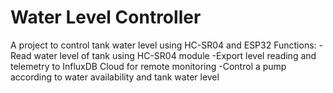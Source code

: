 # Water Level Controller
A project to control tank water level using HC-SR04 and ESP32
Functions:
-Read water level of tank using HC-SR04 module
-Export level reading and telemetry to InfluxDB Cloud for remote monitoring
-Control a pump according to water availability and tank water level

